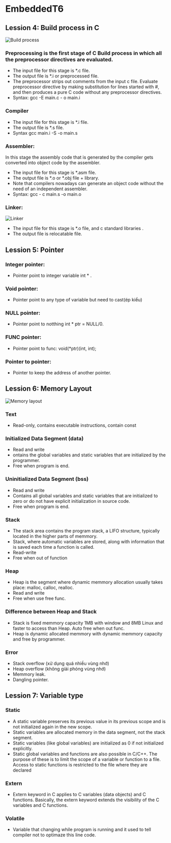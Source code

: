 # EmbeddedT6
## Lession 4: Build process in C
![Build process](https://fastbitlab.com/wp-content/uploads/2022/07/Figure-2-1-800x409.png)

### Preprocessing is the first stage of C Build process in which all the preprocessor directives are evaluated.
 * The input file for this stage is *.c file.
 * The output file is *.i or preprocessed file.
 * The preprocessor strips out comments from the input c file. Evaluate preprocessor directive by making substitution for lines started with #, and then produces a   pure C code without any preprocessor directives.
 * Syntax: gcc -E main.c - o main.i
### Compiler
 * The input file for this stage is *.i file.
 * The output file is *.s file.
 * Syntax gcc main.i -S -o main.s
### Assembler: 
In this stage the assembly code that is generated by the compiler gets converted into object code by the assembler.
 * The input file for this stage is *.asm file.
 * The output file is *.o or *.obj file + library.
 * Note that compilers nowadays can generate an object code without the need of an independent assembler.
 * Syntax: gcc - c main.s -o main.o
### Linker:
![Linker](https://media.licdn.com/dms/image/C4E12AQE48SgStVLuMA/article-inline_image-shrink_1000_1488/0/1567694279315?e=1692230400&v=beta&t=5pVG0bwLO2OtYWj8W6HvFUrESDrECaSz3FimkivtKE8)
 * The input file for this stage is *.o file, and c standard libraries .
 * The output file is relocatable file.
## Lession 5: Pointer
### Integer pointer:
 * Pointer point to integer variable int * <name>.
### Void pointer:
 * Pointer point to any type of variable but need to cast(ép kiểu)
### NULL pointer:
 * Pointer point to notthing int * ptr = NULL/0.
### FUNC pointer:
 * Pointer point to func:
     void(*ptr)(int, int);
### Pointer to pointer:
 * Pointer to keep the address of another pointer.
## Lession 6: Memory Layout
![Memory layout](https://media.geeksforgeeks.org/wp-content/uploads/memoryLayoutC.jpg)
### Text
 * Read-only, contains executable instructions, contain const
### Initialized Data Segment (data)
 * Read and write
 * ontains the global variables and static variables that are initialized by the programmer.
 * Free when program is end.
### Uninitialized Data Segment (bss)
 * Read and write
 * Contains all global variables and static variables that are initialized to zero or do not have explicit initialization in source code.
 * Free when program is end.
### Stack
 * The stack area contains the program stack, a LIFO structure, typically located in the higher parts of memmory.
 * Stack, where automatic variables are stored, along with information that is saved each time a function is called.
 * Read-write
 * Free when out of function
### Heap
 * Heap is the segment where dynamic memmory allocation usually takes place: malloc, calloc, realloc.
 * Read and write
 * Free when use free func.
### Difference between Heap and Stack
 * Stack is fixed memmory capacity 1MB with window and 8MB Linux and faster to access than Heap. Auto free when out func. 
 * Heap is dynamic allocated memmory with dynamic memmory capacity and free by programmer.
### Error
 * Stack overflow (xử dụng quá nhiều vùng nhớ)
 * Heap overflow (không giải phóng vùng nhớ)
 * Memmory leak.
 * Dangling pointer.
## Lession 7: Variable type
### Static
 *  A static variable preserves its previous value in its previous scope and is not initialized again in the new scope.
 *  Static variables are allocated memory in the data segment, not the stack segment.
 *  Static variables (like global variables) are initialized as 0 if not initialized explicitly.
 *  Static global variables and functions are also possible in C/C++. The purpose of these is to limit the scope of a variable or function to a file. Access to static functions is restricted to the file where they are declared
### Extern
 * Extern keyword in C applies to C variables (data objects) and C functions. Basically, the extern keyword extends the visibility of the C variables and C functions.
### Volatile
 * Variable that changing while program is running and it used to tell compiler not to optimaze this line code.
